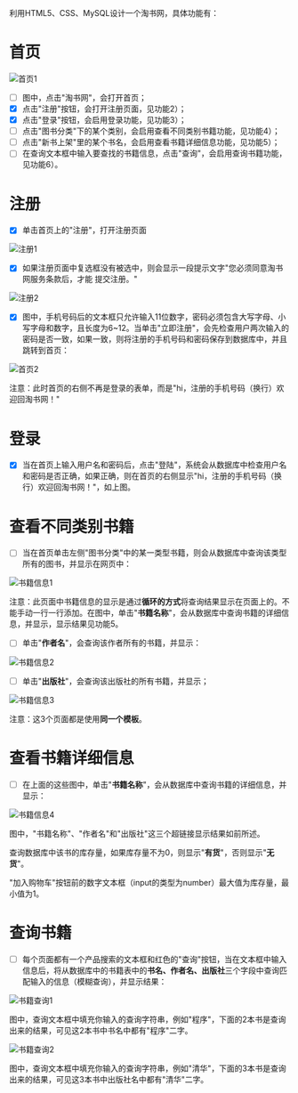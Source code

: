 利用HTML5、CSS、MySQL设计一个淘书网，具体功能有：

# 首页

![首页1](首页1.jpg)

- [ ] 图中，点击"淘书网"，会打开首页；
- [x] 点击"注册"按钮，会打开注册页面，见功能2）；
- [x] 点击"登录"按钮，会启用登录功能，见功能3）；
- [ ] 点击"图书分类"下的某个类别，会启用查看不同类别书籍功能，见功能4）；
- [ ] 点击"新书上架"里的某个书名，会启用查看书籍详细信息功能，见功能5）；
- [ ] 在查询文本框中输入要查找的书籍信息，点击"查询"，会启用查询书籍功能，见功能6）。

# 注册

- [x] 单击首页上的"注册"，打开注册页面

![注册1](注册1.jpg)

- [x] 如果注册页面中复选框没有被选中，则会显示一段提示文字"您必须同意淘书网服务条款后，才能  提交注册。"

![注册2](注册2.jpg)

- [x] 图中，手机号码后的文本框只允许输入11位数字，密码必须包含大写字母、小写字母和数字，且长度为6\~12。当单击"立即注册"，会先检查用户两次输入的密码是否一致，如果一致，则将注册的手机号码和密码保存到数据库中，并且跳转到首页：

![首页2](首页2.jpg)

注意：此时首页的右侧不再是登录的表单，而是"hi，注册的手机号码（换行）欢迎回淘书网！"

# 登录

- [x] 当在首页上输入用户名和密码后，点击"登陆"，系统会从数据库中检查用户名和密码是否正确，如果正确，则在首页的右侧显示"hi，注册的手机号码（换行）欢迎回淘书网！"，如上图。

# 查看不同类别书籍

- [ ] 当在首页单击左侧"图书分类"中的某一类型书籍，则会从数据库中查询该类型所有的图书，并显示在网页中：

![书籍信息1](书籍信息1.jpg)

注意：此页面中书籍信息的显示是通过**循环的方式**将查询结果显示在页面上的。不能手动一行一行添加。在图中，单击"**书籍名称**"，会从数据库中查询书籍的详细信息，并显示，显示结果见功能5。

- [ ] 单击"**作者名**"，会查询该作者所有的书籍，并显示：

![书籍信息2](书籍信息2.jpg)

- [ ] 单击"**出版社**"，会查询该出版社的所有书籍，并显示；

![书籍信息3](书籍信息3.jpg)

注意：这3个页面都是使用**同一个模板**。

# 查看书籍详细信息

- [ ] 在上面的这些图中，单击"**书籍名称**"，会从数据库中查询书籍的详细信息，并显示：

![书籍信息4](书籍信息4.jpg)

图中，"书籍名称"、"作者名"和"出版社"这三个超链接显示结果如前所述。

查询数据库中该书的库存量，如果库存量不为0，则显示"**有货**"，否则显示"**无货**"。

"加入购物车"按钮前的数字文本框（input的类型为number）最大值为库存量，最小值为1。

# 查询书籍

- [ ] 每个页面都有一个产品搜索的文本框和红色的"查询"按钮，当在文本框中输入信息后，将从数据库中的书籍表中的**书名、作者名、出版社**三个字段中查询匹配输入的信息（模糊查询），并显示结果：

![书籍查询1](书籍查询1.jpg)

图中，查询文本框中填充你输入的查询字符串，例如"程序"，下面的2本书是查询出来的结果，可见这2本书中书名中都有"程序"二字。

![书籍查询2](书籍查询2.jpg)

图中，查询文本框中填充你输入的查询字符串，例如"清华"，下面的3本书是查询出来的结果，可见这3本书中出版社名中都有"清华"二字。
